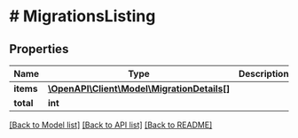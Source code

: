 # # MigrationsListing

## Properties

Name | Type | Description | Notes
------------ | ------------- | ------------- | -------------
**items** | [**\OpenAPI\Client\Model\MigrationDetails[]**](MigrationDetails.md) |  |
**total** | **int** |  |

[[Back to Model list]](../../README.md#models) [[Back to API list]](../../README.md#endpoints) [[Back to README]](../../README.md)
